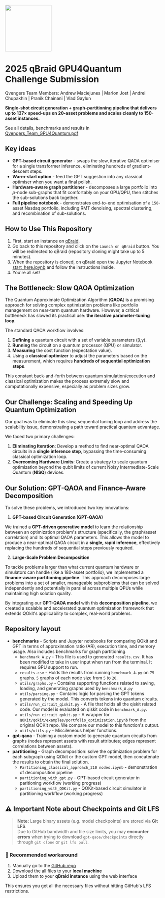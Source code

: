 [<img src="https://qbraid-static.s3.amazonaws.com/logos/Launch_on_qBraid_white.png" width="150">](https://account.qbraid.com?gitHubUrl=https://github.com/andxeg/qBraid_GPU4Quantum_Challenge_2025.git&redirectUrl=start_here.ipynb)

# 2025 qBraid GPU4Quantum Challenge Submission

Qvengers Team
Members: Andrew Maciejunes | Marlon Jost | Andrei Chupakhin | Pranik Chainani | Vlad Gaylun

**Single-shot circuit generation + graph-partitioning pipeline that delivers up to 137× speed-ups on 20-asset problems and scales cleanly to 150-asset instances.**

See all details, benchmarks and results in [Qvengers_Team_GPU4Quantum.pdf](./Qvengers_Team_GPU4Quantum.pdf)

## Key ideas
- **GPT-based circuit generator** - swaps the slow, iterative QAOA optimiser for a single transformer inference, eliminating hundreds of gradient-descent steps.  
- **Warm-start option** - feed the GPT suggestion into any classical optimiser when you want a final polish.  
- **Hardware-aware graph partitioner** - decomposes a large portfolio into *p*-node sub-graphs that fit comfortably on your GPU/QPU, then stitches the sub-solutions back together.  
- **Full pipeline notebook** - demonstrates end-to-end optimisation of a `150`-asset Nasdaq portfolio, including RMT denoising, spectral clustering, and recombination of sub-solutions. 


## How to Use This Repository

1. First, start an instance on [qBraid](https://account.qbraid.com).
2. Go back to this repository and click on the `Launch on qBraid` button. You will be redirected to qBraid (repository cloning might take up to 5 minutes).
3. When the repository is cloned, on qBraid open the Jupyter Notebook [start_here.ipynb](./start_here.ipynb) and follow the instructions inside.
4. You're all set!


## The Bottleneck: Slow QAOA Optimization
The Quantum Approximate Optimization Algorithm (**QAOA**) is a promising approach for solving complex optimization problems like portfolio management on near-term quantum hardware. However, a critical bottleneck has slowed its practical use: **the iterative parameter-tuning loop**.

The standard QAOA workflow involves:
1. **Defining** a quantum circuit with a set of variable parameters (β,γ).
2. **Running** the circuit on a quantum processor (QPU) or simulator.
3. **Measuring** the cost function (expectation value).
4. Using a **classical optimizer** to adjust the parameters based on the measurement, which requires **hundreds of sequential optimization steps**.

This constant back-and-forth between quantum simulation/execution and classical optimization makes the process extremely slow and computationally expensive, especially as problem sizes grow.


## Our Challenge: Scaling and Speeding Up Quantum Optimization
Our goal was to eliminate this slow, sequential tuning loop and address the scalability issue, demonstrating a path toward practical quantum advantage.

We faced two primary challenges:
1. **Eliminating Iteration**: Develop a method to find near-optimal QAOA circuits in a **single inference step**, bypassing the time-consuming classical optimization loop.
2. **Overcoming Hardware Limits**: Create a strategy to scale quantum optimization beyond the qubit limits of current Noisy Intermediate-Scale Quantum (**NISQ**) devices.


## Our Solution: GPT-QAOA and Finance-Aware Decomposition
To solve these problems, we introduced two key innovations:
1. **GPT-based Circuit Generation (GPT-QAOA)**

We trained a **GPT-driven generative model** to learn the relationship between an optimization problem's structure (specifically, the graph/asset correlation) and its optimal QAOA parameters. This allows the model to produce a near-optimal QAOA circuit in a **single, rapid inference**, effectively replacing the hundreds of sequential steps previously required.

2. **Large-Scale Problem Decomposition**

To tackle problems larger than what current quantum hardware or simulators can handle (like a 180-asset portfolio), we implemented a **finance-aware partitioning pipeline**. This approach  decomposes large problems into a set of smaller, manageable subproblems that can be solved independently and potentially in parallel across multiple QPUs while maintaining high solution quality.

By integrating our **GPT-QAOA model** with this **decomposition pipeline**, we created a scalable and accelerated quantum optimization framework that extends QOkit's applicability to complex, real-world problems.


## Repository layout
- **benchmarks** - Scripts and Jupyter notebooks for comparing QOkit and GPT in terms of approximation ratio (AR), execution time, and memory usage. Also includes benchmarks for graph partitioning.
    - `benchmark_A.py` - This file is used to generated `results.csv`. It has been modified to take in user input when run from the terminal. It requires GPU support to run.
    - `results.csv` - Holds the results from running `benchmark_A.py` on `75` graphs. `5` graphs of each node size from `5` to `20`. 
    - `utils/graphs.py` - Contains supporting functions related to saving, loading, and generating graphs used by `benchmark_A.py`
    - `utils/parsing.py` - Contains logic for parsing the GPT tokens generated by the model. This converts tokens into quantum circuits.
    - `utils/run_circuit_qiskit.py` - A file that holds all the qiskit related code. Our model is evaluated on qiskit code in `benchmark_A.py`.
    - `utils/run_circuit_qokit.py` - A wrapper for `QOKit/qokit/examples/portfolio_optimization.ipynb` from the original QOKit repo. We compare our model to this function's output.
    - `utils/utils.py` - Miscileneous helper functions.
- **gpt-qaoa** - Training a custom model to generate quantum circuits from graphs (nodes represent assets with result attributes; edges represent correlations between assets).
- **partitioning** - Graph decomposition: solve the optimization problem for each subgraph using QOkit or the custom GPT model, then concatenate the results to obtain the final solution.
    - `Partitioning_classical_approach_210 nodes.ipynb` - demonstration of decomposition pipeline
    - `partitioning_with_gpt.py` - GPT-based circuit generator in paritioning workflow (working progress)
    - `partitioning_with_QOKit.py` - QOKit-based circuit simulator in partitioning workflow (working progress)


## ⚠️ Important Note about Checkpoints and Git LFS

> **Note:** Large binary assets (e.g. model checkpoints) are stored via **Git LFS**.  
> Due to GitHub bandwidth and file size limits, you may **encounter errors** when trying to download `gpt-qaoa/checkpoints` directly through `git clone` or `git lfs pull`.


### 🔧 Recommended workaround

1. Manually go to the [GitHub repo](https://github.com/andxeg/qBraid_GPU4Quantum_Challenge_2025/tree/main/gpt-qaoa/checkpoints)
3. Download the all files to your **local machine**
4. Upload them to your **qBraid instance** using the web interface

This ensures you get all the necessary files without hitting GitHub's LFS restrictions.
